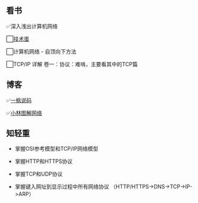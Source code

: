 ## 看书

✅深入浅出计算机网络

⬜[技术蛋](https://space.bilibili.com/327247876/)

⬜计算机⽹络 - ⾃顶向下⽅法

⬜TCP/IP 详解 卷⼀：协议：难啃，主要看其中的TCP篇

## 博客

✅[一枫说码](https://www.cnblogs.com/yifeng-coding/)

✅[小林图解网络](https://xiaolincoding.com/network/)

## 知轻重

- 掌握OSI参考模型和TCP/IP网络模型

- 掌握HTTP和HTTPS协议

- 掌握TCP和UDP协议

- 掌握键入网址到显示过程中所有网络协议
  （HTTP/HTTPS->DNS->TCP->IP->ARP）
